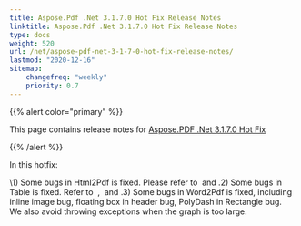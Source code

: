 ```yaml
---
title: Aspose.Pdf .Net 3.1.7.0 Hot Fix Release Notes
linktitle: Aspose.Pdf .Net 3.1.7.0 Hot Fix Release Notes
type: docs
weight: 520
url: /net/aspose-pdf-net-3-1-7-0-hot-fix-release-notes/
lastmod: "2020-12-16"
sitemap:
    changefreq: "weekly"
    priority: 0.7
---
```


{{% alert color="primary" %}}

This page contains release notes for [Aspose.PDF .Net 3.1.7.0 Hot Fix](http://www.aspose.com/downloads/pdf/net/new-releases/aspose.pdf-.net-3.1.7.0-hot-fix/)

{{% /alert %}}

In this hotfix:

\1) Some bugs in Html2Pdf is fixed. Please refer to  and .2) Some bugs in Table is fixed. Refer to  ,  and .3) Some bugs in Word2Pdf is fixed, including inline image bug, floating box in header bug, PolyDash in Rectangle bug. We also avoid throwing exceptions when the graph is too large.
